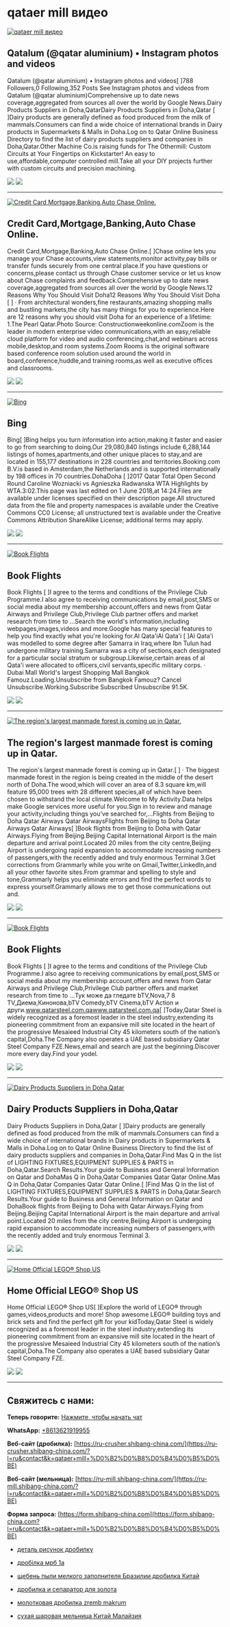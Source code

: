 # qataer mill видео

<a href="https://swt.shibang-china.com/?l=ru&img&k=qataer+mill+%D0%B2%D0%B8%D0%B4%D0%B5%D0%BE" target="_blank">![qataer mill видео](http://static.shibang-china.com/all-800x300/168.jpg)</a>

## Qatalum (@qatar aluminium) • Instagram photos and videos
Qatalum (@qatar aluminium) • Instagram photos and videos[ ]788 Followers,0 Following,352 Posts See Instagram photos and videos from Qatalum (@qatar aluminium)Comprehensive up to date news coverage,aggregated from sources all over the world by Google News.Dairy Products Suppliers in Doha,QatarDairy Products Suppliers in Doha,Qatar [ ]Dairy products are generally defined as food produced from the milk of mammals.Consumers can find a wide choice of international brands in Dairy products in Supermarkets &amp; Malls in Doha.Log on to Qatar Online Business Directory to find the list of dairy products suppliers and companies in Doha,Qatar.Other Machine Co.is raising funds for The Othermill: Custom Circuits at Your Fingertips on Kickstarter! An easy to use,affordable,computer controlled mill.Take all your DIY projects further with custom circuits and precision machining.


<a href="https://whatsapp.shibangsoft.com/WhatsApp.php" target="_blank" title="WhatsApp">![](http://static.shibang-china.com/icon/whatsapp.png)</a> <a href="https://swt.shibang-china.com/?l=ru&icon&k=qataer+mill+%D0%B2%D0%B8%D0%B4%D0%B5%D0%BE" target="_blank">![](http://static.shibang-china.com/icon/chat-ru.png)</a>

---

<a href="https://swt.shibang-china.com/?l=ru&img&k=qataer+mill+%D0%B2%D0%B8%D0%B4%D0%B5%D0%BE" target="_blank">![Credit Card,Mortgage,Banking,Auto Chase Online.](http://static.shibang-china.com/all-800x300/38.jpg)</a>

## Credit Card,Mortgage,Banking,Auto Chase Online.
Credit Card,Mortgage,Banking,Auto Chase Online.[ ]Chase online lets you manage your Chase accounts,view statements,monitor activity,pay bills or transfer funds securely from one central place.If you have questions or concerns,please contact us through Chase customer service or let us know about Chase complaints and feedback.Comprehensive up to date news coverage,aggregated from sources all over the world by Google News.12 Reasons Why You Should Visit Doha12 Reasons Why You Should Visit Doha [ ]&nbsp;&#0183;&#32;From architectural wonders,fine restaurants,amazing shopping malls and bustling markets,the city has many things for you to experience.Here are 12 reasons why you should visit Doha for an experience of a lifetime: 1.The Pearl Qatar.Photo Source: Constructionweekonline.comZoom is the leader in modern enterprise video communications,with an easy,reliable cloud platform for video and audio conferencing,chat,and webinars across mobile,desktop,and room systems.Zoom Rooms is the original software based conference room solution used around the world in board,conference,huddle,and training rooms,as well as executive offices and classrooms.


<a href="https://whatsapp.shibangsoft.com/WhatsApp.php" target="_blank" title="WhatsApp">![](http://static.shibang-china.com/icon/whatsapp.png)</a> <a href="https://swt.shibang-china.com/?l=ru&icon&k=qataer+mill+%D0%B2%D0%B8%D0%B4%D0%B5%D0%BE" target="_blank">![](http://static.shibang-china.com/icon/chat-ru.png)</a>

---

<a href="https://swt.shibang-china.com/?l=ru&img&k=qataer+mill+%D0%B2%D0%B8%D0%B4%D0%B5%D0%BE" target="_blank">![Bing](http://static.shibang-china.com/all-800x300/1318.jpg)</a>

## Bing
Bing[ ]Bing helps you turn information into action,making it faster and easier to go from searching to doing.Our 29,080,840 listings include 6,288,144 listings of homes,apartments,and other unique places to stay,and are located in 155,177 destinations in 228 countries and territories.Booking.com B.V.is based in Amsterdam,the Netherlands and is supported internationally by 198 offices in 70 countries.DohaDoha [ ]2017 Qatar Total Open Second Round Caroline Wozniacki vs Agnieszka Radwanska WTA Highlights by WTA.3:02.This page was last edited on 1 June 2018,at 14:24.Files are available under licenses specified on their description page.All structured data from the file and property namespaces is available under the Creative Commons CC0 License; all unstructured text is available under the Creative Commons Attribution ShareAlike License; additional terms may apply.


<a href="https://whatsapp.shibangsoft.com/WhatsApp.php" target="_blank" title="WhatsApp">![](http://static.shibang-china.com/icon/whatsapp.png)</a> <a href="https://swt.shibang-china.com/?l=ru&icon&k=qataer+mill+%D0%B2%D0%B8%D0%B4%D0%B5%D0%BE" target="_blank">![](http://static.shibang-china.com/icon/chat-ru.png)</a>

---

<a href="https://swt.shibang-china.com/?l=ru&img&k=qataer+mill+%D0%B2%D0%B8%D0%B4%D0%B5%D0%BE" target="_blank">![Book Flights](http://static.shibang-china.com/all-800x300/164.jpg)</a>

## Book Flights
Book Flights [ ]I agree to the terms and conditions of the Privilege Club Programme.I also agree to receiving communications by email,post,SMS or social media about my membership account,offers and news from Qatar Airways and Privilege Club,Privilege Club partner offers and market research from time to …Search the world's information,including webpages,images,videos and more.Google has many special features to help you find exactly what you're looking for.Al Qata'iAl Qata'i [ ]Al Qata'i was modelled to some degree after Samarra in Iraq,where Ibn Tulun had undergone military training.Samarra was a city of sections,each designated for a particular social stratum or subgroup.Likewise,certain areas of al Qata'i were allocated to officers,civil servants,specific military corps.&nbsp;&#0183;&#32;Dubai Mall World's largest Shopping Mall Bangkok Famouz.Loading.Unsubscribe from Bangkok Famouz? Cancel Unsubscribe.Working.Subscribe Subscribed Unsubscribe 91.5K.


<a href="https://whatsapp.shibangsoft.com/WhatsApp.php" target="_blank" title="WhatsApp">![](http://static.shibang-china.com/icon/whatsapp.png)</a> <a href="https://swt.shibang-china.com/?l=ru&icon&k=qataer+mill+%D0%B2%D0%B8%D0%B4%D0%B5%D0%BE" target="_blank">![](http://static.shibang-china.com/icon/chat-ru.png)</a>

---

<a href="https://swt.shibang-china.com/?l=ru&img&k=qataer+mill+%D0%B2%D0%B8%D0%B4%D0%B5%D0%BE" target="_blank">![The region's largest manmade forest is coming up in Qatar.](http://static.shibang-china.com/all-800x300/792.jpg)</a>

## The region's largest manmade forest is coming up in Qatar.
The region's largest manmade forest is coming up in Qatar.[ ]&nbsp;&#0183;&#32;The biggest manmade forest in the region is being created in the middle of the desert north of Doha.The wood,which will cover an area of 8.3 square km,will feature 95,000 trees with 28 different species,all of which have been chosen to withstand the local climate.Welcome to My Activity.Data helps make Google services more useful for you.Sign in to review and manage your activity,including things you’ve searched for,…Flights from Beijing to Doha Qatar Airways Qatar AirwaysFlights from Beijing to Doha Qatar Airways Qatar Airways[ ]Book flights from Beijing to Doha with Qatar Airways.Flying from Beijing.Beijing Capital International Airport is the main departure and arrival point.Located 20 miles from the city centre,Beijing Airport is undergoing rapid expansion to accommodate increasing numbers of passengers,with the recently added and truly enormous Terminal 3.Get corrections from Grammarly while you write on Gmail,Twitter,LinkedIn,and all your other favorite sites.From grammar and spelling to style and tone,Grammarly helps you eliminate errors and find the perfect words to express yourself.Grammarly allows me to get those communications out and.


<a href="https://whatsapp.shibangsoft.com/WhatsApp.php" target="_blank" title="WhatsApp">![](http://static.shibang-china.com/icon/whatsapp.png)</a> <a href="https://swt.shibang-china.com/?l=ru&icon&k=qataer+mill+%D0%B2%D0%B8%D0%B4%D0%B5%D0%BE" target="_blank">![](http://static.shibang-china.com/icon/chat-ru.png)</a>

---

<a href="https://swt.shibang-china.com/?l=ru&img&k=qataer+mill+%D0%B2%D0%B8%D0%B4%D0%B5%D0%BE" target="_blank">![Book Flights](http://static.shibang-china.com/all-800x300/295.jpg)</a>

## Book Flights
Book Flights [ ]I agree to the terms and conditions of the Privilege Club Programme.I also agree to receiving communications by email,post,SMS or social media about my membership account,offers and news from Qatar Airways and Privilege Club,Privilege Club partner offers and market research from time to …Тук може да гледате bTV,Nova,7 8 TV,Диема,Кинонова,bTV Comedy,bTV Cinema,bTV Action и други.www.qatarsteel.com.qawww.qatarsteel.com.qa[ ]Today,Qatar Steel is widely recognized as a foremost leader in the steel industry,extending its pioneering commitment from an expansive mill site located in the heart of the progressive Mesaieed Industrial City 45 kilometers south of the nation’s capital,Doha.The Company also operates a UAE based subsidiary Qatar Steel Company FZE.News,email and search are just the beginning.Discover more every day.Find your yodel.


<a href="https://whatsapp.shibangsoft.com/WhatsApp.php" target="_blank" title="WhatsApp">![](http://static.shibang-china.com/icon/whatsapp.png)</a> <a href="https://swt.shibang-china.com/?l=ru&icon&k=qataer+mill+%D0%B2%D0%B8%D0%B4%D0%B5%D0%BE" target="_blank">![](http://static.shibang-china.com/icon/chat-ru.png)</a>

---

<a href="https://swt.shibang-china.com/?l=ru&img&k=qataer+mill+%D0%B2%D0%B8%D0%B4%D0%B5%D0%BE" target="_blank">![Dairy Products Suppliers in Doha,Qatar](http://static.shibang-china.com/all-800x300/904.jpg)</a>

## Dairy Products Suppliers in Doha,Qatar
Dairy Products Suppliers in Doha,Qatar [ ]Dairy products are generally defined as food produced from the milk of mammals.Consumers can find a wide choice of international brands in Dairy products in Supermarkets &amp; Malls in Doha.Log on to Qatar Online Business Directory to find the list of dairy products suppliers and companies in Doha,Qatar.Find Mas Q in the list of LIGHTING FIXTURES,EQUIPMENT SUPPLIES &amp; PARTS in Doha,Qatar.Search Results.Your guide to Business and General Information on Qatar and DohaMas Q in Doha,Qatar Companies Qatar Qatar Online.Mas Q in Doha,Qatar Companies Qatar Qatar Online.[ ]Find Mas Q in the list of LIGHTING FIXTURES,EQUIPMENT SUPPLIES &amp; PARTS in Doha,Qatar.Search Results.Your guide to Business and General Information on Qatar and DohaBook flights from Beijing to Doha with Qatar Airways.Flying from Beijing.Beijing Capital International Airport is the main departure and arrival point.Located 20 miles from the city centre,Beijing Airport is undergoing rapid expansion to accommodate increasing numbers of passengers,with the recently added and truly enormous Terminal 3.


<a href="https://whatsapp.shibangsoft.com/WhatsApp.php" target="_blank" title="WhatsApp">![](http://static.shibang-china.com/icon/whatsapp.png)</a> <a href="https://swt.shibang-china.com/?l=ru&icon&k=qataer+mill+%D0%B2%D0%B8%D0%B4%D0%B5%D0%BE" target="_blank">![](http://static.shibang-china.com/icon/chat-ru.png)</a>

---

<a href="https://swt.shibang-china.com/?l=ru&img&k=qataer+mill+%D0%B2%D0%B8%D0%B4%D0%B5%D0%BE" target="_blank">![Home Official LEGO&#174; Shop US](http://static.shibang-china.com/all-800x300/199.jpg)</a>

## Home Official LEGO&#174; Shop US
Home Official LEGO&#174; Shop US[ ]Explore the world of LEGO&#174; through games,videos,products and more! Shop awesome LEGO&#174; building toys and brick sets and find the perfect gift for your kidToday,Qatar Steel is widely recognized as a foremost leader in the steel industry,extending its pioneering commitment from an expansive mill site located in the heart of the progressive Mesaieed Industrial City 45 kilometers south of the nation’s capital,Doha.The Company also operates a UAE based subsidiary Qatar Steel Company FZE.

<a href="https://whatsapp.shibangsoft.com/WhatsApp.php" target="_blank" title="WhatsApp">![](http://static.shibang-china.com/icon/whatsapp.png)</a> <a href="https://swt.shibang-china.com/?l=ru&icon&k=qataer+mill+%D0%B2%D0%B8%D0%B4%D0%B5%D0%BE" target="_blank">![](http://static.shibang-china.com/icon/chat-ru.png)</a>

---
## Свяжитесь с нами:

**Теперь говорите:** [Нажмите, чтобы начать чат](https://swt.shibang-china.com?l=ru&contact&k=qataer+mill+%D0%B2%D0%B8%D0%B4%D0%B5%D0%BE)

**WhatsApp:**  [+8613621919955](https://whatsapp.shibangsoft.com/WhatsApp.php)

**Веб-сайт (дробилка):** [https://ru-crusher.shibang-china.com/](https://ru-crusher.shibang-china.com/?l=ru&contact&k=qataer+mill+%D0%B2%D0%B8%D0%B4%D0%B5%D0%BE)

**Веб-сайт (мельница):** [https://ru-mill.shibang-china.com/](https://ru-mill.shibang-china.com/?l=ru&contact&k=qataer+mill+%D0%B2%D0%B8%D0%B4%D0%B5%D0%BE)

**Форма запроса:** [https://form.shibang-china.com](https://form.shibang-china.com?l=ru&contact&k=qataer+mill+%D0%B2%D0%B8%D0%B4%D0%B5%D0%BE)

* [деталь рисунок дробилку](../108/%D0%B4%D0%B5%D1%82%D0%B0%D0%BB%D1%8C%20%D1%80%D0%B8%D1%81%D1%83%D0%BD%D0%BE%D0%BA%20%D0%B4%D1%80%D0%BE%D0%B1%D0%B8%D0%BB%D0%BA%D1%83.md)

* [дробілка мрб 1а](../106/%D0%B4%D1%80%D0%BE%D0%B1%D1%96%D0%BB%D0%BA%D0%B0%20%D0%BC%D1%80%D0%B1%201%D0%B0.md)

* [щебень пыли мелкого заполнителя Бразилии дробилка Китай](../114/%D1%89%D0%B5%D0%B1%D0%B5%D0%BD%D1%8C%20%D0%BF%D1%8B%D0%BB%D0%B8%20%D0%BC%D0%B5%D0%BB%D0%BA%D0%BE%D0%B3%D0%BE%20%D0%B7%D0%B0%D0%BF%D0%BE%D0%BB%D0%BD%D0%B8%D1%82%D0%B5%D0%BB%D1%8F%20%D0%91%D1%80%D0%B0%D0%B7%D0%B8%D0%BB%D0%B8%D0%B8%20%D0%B4%D1%80%D0%BE%D0%B1%D0%B8%D0%BB%D0%BA%D0%B0%20%D0%9A%D0%B8%D1%82%D0%B0%D0%B9.md)

* [дробилка и сепаратор для золота](../117/%D0%B4%D1%80%D0%BE%D0%B1%D0%B8%D0%BB%D0%BA%D0%B0%20%D0%B8%20%D1%81%D0%B5%D0%BF%D0%B0%D1%80%D0%B0%D1%82%D0%BE%D1%80%20%D0%B4%D0%BB%D1%8F%20%D0%B7%D0%BE%D0%BB%D0%BE%D1%82%D0%B0.md)

* [молотковая дробилка zremb makrum](../107/%D0%BC%D0%BE%D0%BB%D0%BE%D1%82%D0%BA%D0%BE%D0%B2%D0%B0%D1%8F%20%D0%B4%D1%80%D0%BE%D0%B1%D0%B8%D0%BB%D0%BA%D0%B0%20zremb%20makrum.md)

* [сухая шаровая мельница Китай Малайзия](../119/%D1%81%D1%83%D1%85%D0%B0%D1%8F%20%D1%88%D0%B0%D1%80%D0%BE%D0%B2%D0%B0%D1%8F%20%D0%BC%D0%B5%D0%BB%D1%8C%D0%BD%D0%B8%D1%86%D0%B0%20%D0%9A%D0%B8%D1%82%D0%B0%D0%B9%20%D0%9C%D0%B0%D0%BB%D0%B0%D0%B9%D0%B7%D0%B8%D1%8F.md)